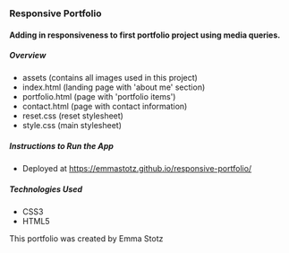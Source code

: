 ### **Responsive Portfolio**
#### Adding in responsiveness to first portfolio project using media queries.

##### Overview
* assets (contains all images used in this project)
* index.html (landing page with 'about me' section)
* portfolio.html (page with 'portfolio items')
* contact.html (page with contact information)
* reset.css (reset stylesheet)
* style.css (main stylesheet)

##### Instructions to Run the App
* Deployed at https://emmastotz.github.io/responsive-portfolio/

##### Technologies Used
* CSS3
* HTML5

This portfolio was created by Emma Stotz